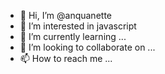 - 👋 Hi, I’m @anquanette
- 👀 I’m interested in javascript
- 🌱 I’m currently learning ...
- 💞️ I’m looking to collaborate on ...
- 📫 How to reach me ...

<!---
anquanette/anquanette is a ✨ special ✨ repository because its `README.md` (this file) appears on your GitHub profile.
You can click the Preview link to take a look at your changes.
--->
